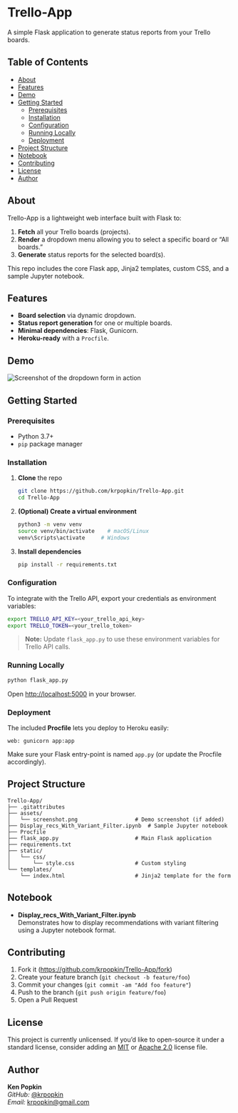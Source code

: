 # Trello-App

A simple Flask application to generate status reports from your Trello boards.

## Table of Contents

- [About](#about)  
- [Features](#features)  
- [Demo](#demo)  
- [Getting Started](#getting-started)  
  - [Prerequisites](#prerequisites)  
  - [Installation](#installation)  
  - [Configuration](#configuration)  
  - [Running Locally](#running-locally)  
  - [Deployment](#deployment)  
- [Project Structure](#project-structure)  
- [Notebook](#notebook)  
- [Contributing](#contributing)  
- [License](#license)  
- [Author](#author)

## About

Trello-App is a lightweight web interface built with Flask to:

1. **Fetch** all your Trello boards (projects).  
2. **Render** a dropdown menu allowing you to select a specific board or “All boards.”  
3. **Generate** status reports for the selected board(s).

This repo includes the core Flask app, Jinja2 templates, custom CSS, and a sample Jupyter notebook.

## Features

- **Board selection** via dynamic dropdown.  
- **Status report generation** for one or multiple boards.  
- **Minimal dependencies**: Flask, Gunicorn.  
- **Heroku-ready** with a `Procfile`.  

## Demo

![Screenshot of the dropdown form in action](assets/screenshot.png)

## Getting Started

### Prerequisites

- Python 3.7+  
- `pip` package manager  

### Installation

1. **Clone** the repo  
   ```bash
   git clone https://github.com/krpopkin/Trello-App.git
   cd Trello-App
   ```

2. **(Optional) Create a virtual environment**  
   ```bash
   python3 -m venv venv
   source venv/bin/activate    # macOS/Linux
   venv\Scripts\activate     # Windows
   ```

3. **Install dependencies**  
   ```bash
   pip install -r requirements.txt
   ```

### Configuration

To integrate with the Trello API, export your credentials as environment variables:

```bash
export TRELLO_API_KEY=<your_trello_api_key>
export TRELLO_TOKEN=<your_trello_token>
```

> **Note:** Update `flask_app.py` to use these environment variables for Trello API calls.

### Running Locally

```bash
python flask_app.py
```

Open [http://localhost:5000](http://localhost:5000) in your browser.

### Deployment

The included **Procfile** lets you deploy to Heroku easily:

```
web: gunicorn app:app
```

Make sure your Flask entry-point is named `app.py` (or update the Procfile accordingly).

## Project Structure

```
Trello-App/
├── .gitattributes
├── assets/
│   └── screenshot.png                  # Demo screenshot (if added)
├── Display_recs_With_Variant_Filter.ipynb  # Sample Jupyter notebook
├── Procfile
├── flask_app.py                        # Main Flask application
├── requirements.txt
├── static/
│   └── css/
│       └── style.css                   # Custom styling
└── templates/
    └── index.html                      # Jinja2 template for the form
```

## Notebook

- **Display_recs_With_Variant_Filter.ipynb**  
  Demonstrates how to display recommendations with variant filtering using a Jupyter notebook format.

## Contributing

1. Fork it (<https://github.com/krpopkin/Trello-App/fork>)  
2. Create your feature branch (`git checkout -b feature/foo`)  
3. Commit your changes (`git commit -am "Add foo feature"`)  
4. Push to the branch (`git push origin feature/foo`)  
5. Open a Pull Request

## License

This project is currently unlicensed. If you’d like to open-source it under a standard license, consider adding an [MIT](https://opensource.org/licenses/MIT) or [Apache 2.0](https://www.apache.org/licenses/LICENSE-2.0) license file.

## Author

**Ken Popkin**  
*GitHub:* [@krpopkin](https://github.com/krpopkin)  
*Email:* krpopkin@gmail.com
